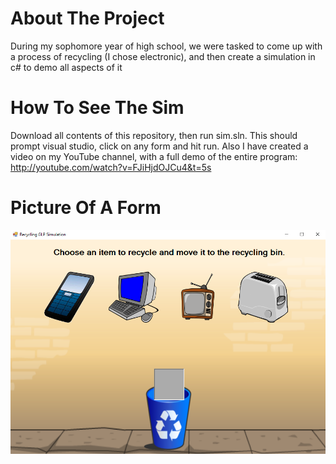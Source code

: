 # About The Project
During my sophomore year of high school, we were tasked to come up with a process of recycling (I chose electronic), and then create a simulation in c# to demo all aspects of it

# How To See The Sim
Download all contents of this repository, then run sim.sln. This should prompt visual studio, click on any form and hit run. 
Also I have created a video on my YouTube channel, with a full demo of the entire program: http://youtube.com/watch?v=FJiHjdOJCu4&t=5s

# Picture Of A Form
![](screenshot.png)

